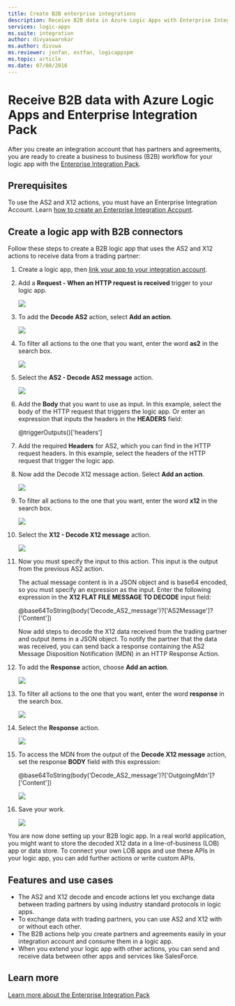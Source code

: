 ```yaml
---
title: Create B2B enterprise integrations
description: Receive B2B data in Azure Logic Apps with Enterprise Integration Pack
services: logic-apps
ms.suite: integration
author: divyaswarnkar
ms.author: divswa
ms.reviewer: jonfan, estfan, logicappspm
ms.topic: article
ms.date: 07/08/2016
---
```


# Receive B2B data with Azure Logic Apps and Enterprise Integration Pack

After you create an integration account that has partners and agreements, 
you are ready to create a business to business (B2B) workflow for your logic app 
with the [Enterprise Integration Pack](logic-apps-enterprise-integration-overview.md).

## Prerequisites

To use the AS2 and X12 actions, you must have 
an Enterprise Integration Account. Learn 
[how to create an Enterprise Integration Account](../logic-apps/logic-apps-enterprise-integration-accounts.md).

## Create a logic app with B2B connectors

Follow these steps to create a B2B logic app that uses 
the AS2 and X12 actions to receive data from a trading partner:

1. Create a logic app, then 
   [link your app to your integration account](../logic-apps/logic-apps-enterprise-integration-accounts.md).

2. Add a **Request - When an HTTP request is received** 
   trigger to your logic app.

	![](./media/logic-apps-enterprise-integration-b2b/flatfile-1.png)

3. To add the **Decode AS2** action, 
   select **Add an action**.

	![](./media/logic-apps-enterprise-integration-b2b/transform-2.png)

4. To filter all actions to the one that you want, 
   enter the word **as2** in the search box.

	![](./media/logic-apps-enterprise-integration-b2b/b2b-5.png)

5. Select the **AS2 - Decode AS2 message** action.

	![](./media/logic-apps-enterprise-integration-b2b/b2b-6.png)

6. Add the **Body** that you want to use as input. 
   In this example, select the body of the HTTP request 
   that triggers the logic app. Or enter an expression 
   that inputs the headers in the **HEADERS** field:

	@triggerOutputs()['headers']

7. Add the required **Headers** for AS2, 
   which you can find in the HTTP request headers. 
   In this example, select the headers of the 
   HTTP request that trigger the logic app.

8. Now add the Decode X12 message action. Select **Add an action**.

	![](./media/logic-apps-enterprise-integration-b2b/b2b-9.png)

9. To filter all actions to the one that you want, 
   enter the word **x12** in the search box.

	![](./media/logic-apps-enterprise-integration-b2b/b2b-10.png)

10. Select the **X12 - Decode X12 message** action.

	![](./media/logic-apps-enterprise-integration-b2b/b2b-as2message.png)

11. Now you must specify the input to this action. 
    This input is the output from the previous AS2 action.

	The actual message content is in a JSON object and is base64 encoded, 
	so you must specify an expression as the input. 
	Enter the following expression in the **X12 FLAT FILE MESSAGE TO DECODE** input field:
	
	@base64ToString(body('Decode_AS2_message')?['AS2Message']?['Content'])

	Now add steps to decode the X12 data received from the trading partner 
	and output items in a JSON object. 
	To notify the partner that the data was received, 
	you can send back a response containing the AS2 
	Message Disposition Notification (MDN) in an HTTP Response Action.

12.	To add the **Response** action, choose **Add an action**.

	![](./media/logic-apps-enterprise-integration-b2b/b2b-14.png)

13. To filter all actions to the one that you want, 
    enter the word **response** in the search box.

	![](./media/logic-apps-enterprise-integration-b2b/b2b-15.png)

14. Select the **Response** action.

	![](./media/logic-apps-enterprise-integration-b2b/b2b-16.png)

15. To access the MDN from the output of the **Decode X12 message** action, 
    set the response **BODY** field with this expression:

	@base64ToString(body('Decode_AS2_message')?['OutgoingMdn']?['Content'])

	![](./media/logic-apps-enterprise-integration-b2b/b2b-17.png)  

16. Save your work.

	![](./media/logic-apps-enterprise-integration-b2b/transform-5.png)  

You are now done setting up your B2B logic app. 
In a real world application, you might want to store the 
decoded X12 data in a line-of-business (LOB) app or data store. 
To connect your own LOB apps and use these APIs in your logic app, 
you can add further actions or write custom APIs.

## Features and use cases

* The AS2 and X12 decode and encode actions let you 
exchange data between trading partners 
by using industry standard protocols in logic apps.
* To exchange data with trading partners, 
you can use AS2 and X12 with or without each other.
* The B2B actions help you create partners and agreements easily 
in your integration account and consume them in a logic app.
* When you extend your logic app with other actions, 
you can send and receive data between other apps and services like SalesForce.

## Learn more
[Learn more about the Enterprise Integration Pack](logic-apps-enterprise-integration-overview.md)
